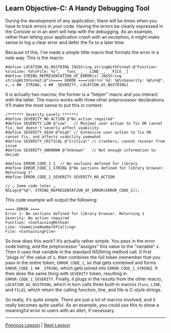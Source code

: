 ## Learn Objective-C: A Handy Debugging Tool

During the development of any application, there will be times when you have to track errors in your code. Having the errors be clearly expressed in the Console or in an alert will help with the debugging. As an example, rather than letting your application crash with an exception, it might make sense to log a clear error and defer the fix to a later time.

Because of this, I’ve made a simple little macro that formats the error in a nate way. This is the macro:

```objc
#define LOCATION_AS_NSSTRING [NSString stringWithFormat:@"Function: %s\nLine: %d\nFile: %s", __func__, __LINE__, __FILE__]
#define STRING_REPRESENTATION_OF_ERROR(x) [NSString stringWithFormat:@"\n==== ERROR ====\nError %d: %@\nSeverity: %@\n%@", x, x ## _STRING, x ## _SEVERITY, LOCATION_AS_NSSTRING]
```

It is actually two macros; the former is a "helper" macro and you interact with the latter. The macro works with three other preprocessor declarations. It’ll make the most sense to put this in context:

```objc
/******* Severity Levels ******/
#define SEVERITY_NO_ACTION @"No action required"
#define SEVERITY_LOW @"Low"   // Minimal user action to fix OR cannot fix, but doesn't severly affect usability
#define SEVERITY_HIGH @"High" // Extensive user action to fix OR cannot fix, and affects usability somewhat
#define SEVERITY_CRITICAL @"Critical" // Crashers; cannot recover from issue
#define SEVERITY_UNKNOWN @"Unknown"   // Not enough information to decide

#define ERROR_CODE_1 1  // No sections defined for library
#define ERROR_CODE_1_STRING @"No sections defined for library browser. Returning 1"
#define ERROR_CODE_1_SEVERITY SEVERITY_NO_ACTION

// … Some code later …
NSLog(@"%@", STRING_REPRESENTATION_OF_ERROR(ERROR_CODE_1));
```

This code example will output the following:

```
==== ERROR ====
Error 1: No sections defined for library browser. Returning 1
Severity: No action required
Function: <ContainingMethod>
Line: <SomeLineNumberOfCalling>
File: <ContainingFile>
```

So how does this work? It’s actually rather simple. You pass in the error code listing, and the preprocessor "assigns" this value to the “variable” x. Then it uses that variable in the standard NSString method call. It first “plugs in” the value of x, then combines the full token (remember that you pass in the entire token, `ERROR_CODE_1`, so that gets combined and forms `ERROR_CODE_1 ## _STRING`, which gets joined into `ERROR_CODE_1_STRING`). It then does the same thing with `SEVERITY` token, resulting in `ERROR_CODE_1_SEVERITY`. Finally, it plugs in the results from the other macro, `LOCATION_AS_NSSTRING`, which in turn calls three built-in macros (`func`, `LINE`, and `FILE`), which return the calling function, line, and file is C-style strings.

So really, it’s quite simple. There are just a lot of macros involved, and it really becomes quite useful. As an example, you could use this to show a meaningful error to users with an alert, if necessary.

---

[Previous Lesson](85.md) | [Next Lesson](87.md)
